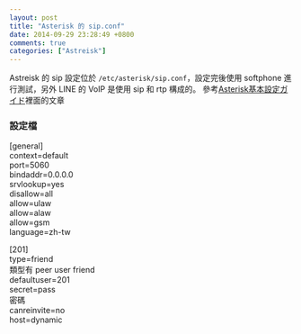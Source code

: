 ```yaml
---
layout: post
title: "Asterisk 的 sip.conf"
date: 2014-09-29 23:28:49 +0800
comments: true
categories: ["Astreisk"]
---
```


<!-- more -->

Astreisk 的 sip 設定位於 `/etc/asterisk/sip.conf`，設定完後使用 softphone 進行測試，另外 LINE 的 VoIP 是使用 sip 和 rtp 構成的。
參考[Asterisk基本設定ガイド]裡面的文章

### 設定檔

[general]  
context=default  
port=5060  
bindaddr=0.0.0.0  
srvlookup=yes  
disallow=all  
allow=ulaw  
allow=alaw  
allow=gsm  
language=zh-tw 

[201]  
type=friend  
類型有 peer user friend  
defaultuser=201  
secret=pass  
密碼  
canreinvite=no  
host=dynamic  



[Asterisk基本設定ガイド]:http://www.st-asterisk.com/